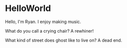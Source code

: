 # HelloWorld

Hello, I'm Ryan. I enjoy making music.

What do you call a crying chair? A rewhiner!

What kind of street does ghost like to live on? A dead end.